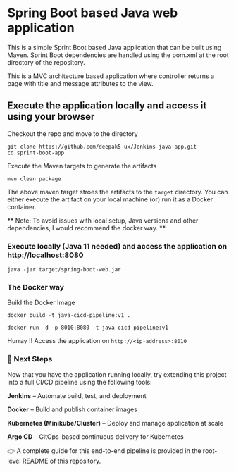 # Spring Boot based Java web application
 
This is a simple Sprint Boot based Java application that can be built using Maven. Sprint Boot dependencies are handled using the pom.xml 
at the root directory of the repository.

This is a MVC architecture based application where controller returns a page with title and message attributes to the view.

## Execute the application locally and access it using your browser

Checkout the repo and move to the directory

```
git clone https://github.com/deepak5-ux/Jenkins-java-app.git
cd sprint-boot-app
```

Execute the Maven targets to generate the artifacts

```
mvn clean package
```

The above maven target stroes the artifacts to the `target` directory. You can either execute the artifact on your local machine
(or) run it as a Docker container.

** Note: To avoid issues with local setup, Java versions and other dependencies, I would recommend the docker way. **


### Execute locally (Java 11 needed) and access the application on http://localhost:8080

```
java -jar target/spring-boot-web.jar
```

### The Docker way

Build the Docker Image

```
docker build -t java-cicd-pipeline:v1 .
```

```
docker run -d -p 8010:8080 -t java-cicd-pipeline:v1
```

Hurray !! Access the application on `http://<ip-address>:8010`

### 📌 Next Steps

Now that you have the application running locally, try extending this project into a full CI/CD pipeline using the following tools:

**Jenkins** – Automate build, test, and deployment

**Docker** – Build and publish container images

**Kubernetes (Minikube/Cluster)** – Deploy and manage application at scale

**Argo CD** – GitOps-based continuous delivery for Kubernetes

👉 A complete guide for this end-to-end pipeline is provided in the root-level README of this repository.
